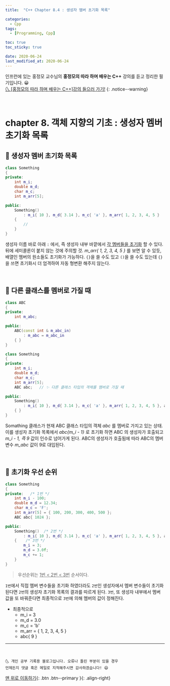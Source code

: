 ```yaml
---
title:  "C++ Chapter 8.4 : 생성자 멤버 초기화 목록" 

categories:
  - Cpp
tags:
  - [Programming, Cpp]

toc: true
toc_sticky: true

date: 2020-06-24
last_modified_at: 2020-06-24
---
```


인프런에 있는 홍정모 교수님의 **홍정모의 따라 하며 배우는 C++** 강의를 듣고 정리한 필기입니다. 😀    
[🌜 [홍정모의 따라 하며 배우는 C++]강의 들으러 가기!](https://www.inflearn.com/course/following-c-plus)
{: .notice--warning}

<br>

# chapter 8. 객체 지향의 기초 : 생성자 멤버 초기화 목록

## 🔔 생성자 멤버 초기화 목록

```cpp
class Something
{
private:
    int m_i;
    double m_d;
    char m_c;
    int m_arr[5];

public:
    Something()
        : m_i{ 10 }, m_d{ 3.14 }, m_c{ 'a' }, m_arr{ 1, 2, 3, 4, 5 }
    {
        //
    }
}
```

생성자 이름 바로 아래 `:` 에서, 즉 생성자 내부 바깥에서 <u>각 멤버들을 초기화</u> 할 수 있다. 뒤에 세미콜론이 붙지 않는 것에 주의할 것. *m_arr{ 1, 2, 3, 4, 5 }* 를 보면 알 수 있듯, 배열인 멤버의 원소들도 초기화가 가능하다. `{}`을 쓸 수도 있고 `()`을 쓸 수도 있는데 `{}`을 쓰면 초기화시 더 엄격하여 자동 형변환 해주지 않는다.

<br>

## 🔔 다른 클래스를 멤버로 가질 때

```cpp
class ABC
{
private:
    int m_abc;

public:
    ABC(const int & m_abc_in)
        : m_abc = m_abc_in
    { }
}

class Something
{
private:
    int m_i;
    double m_d;
    char m_c;
    int m_arr[5];
    ABC abc;   // ✨ 다른 클래스 타입의 객체를 멤버로 가질 때

public:
    Something()
        : m_i{ 10 }, m_d{ 3.14 }, m_c{ 'a' }, m_arr{ 1, 2, 3, 4, 5 }, abc{ m_i - 1 }//✨ABC의 생성자를 불러와 ABC abc{9}; 으로 넘어가게 된다.✨
    { }
}
```
Somathing 클래스가 현재 ABC 클래스 타입의 객체 *abc* 를 멤버로 가지고 있는 상태. 이를 생성자 초기화 목록에서 *abc{m_i - 1}* 로 초기화 하면 ABC 의 생성자가 호출되고 *m_i - 1, 즉 9* 값이 인수로 넘어가게 된다. ABC의 생성자가 호출됨에 따라 ABC의 멤버 변수 *m_abc* 값이 9로 대입된다.

<br>

## 🔔 초기화 우선 순위

```cpp
class Something
{
private:   /* 1번 */
    int m_i - 100;
    double m_d = 12.34;
    char m_c = 'F';
    int m_arr[5] = { 100, 200, 300, 400, 500 };
    ABC abc{ 1024 };

public:
    Something()  /* 2번 */
        : m_i{ 10 }, m_d{ 3.14 }, m_c{ 'a' }, m_arr{ 1, 2, 3, 4, 5 }, abc{ m_i - 1}
    {    /* 3번 */
        m_i = 3;
        m_d = 3.0f;
        m_c += 1;
    }
}
```
 
> 우선순위는 <u>1번 < 2번 < 3번</u> 순서이다.

`1번`에서 직접 멤버 변수들을 초기화 하였더라도 `2번`인 생성자에서 멤버 변수들이 초기화 된다면 `2번`의 생성자 초기화 목록의 결과를 따르게 된다. `3번`, 또 생성자 내부에서 멤버 값을 또 바꿔준다면 최종적으로 `3번`에 의해 멤버의 값이 정해진다.

- 최종적으로
  - m_i = 3
  - m_d = 3.0
  - m_c = 'b'
  - m_arr = { 1, 2, 3, 4, 5 }
  - abc{ 9 }

***
<br>

    🌜 개인 공부 기록용 블로그입니다. 오류나 틀린 부분이 있을 경우 
    언제든지 댓글 혹은 메일로 지적해주시면 감사하겠습니다! 😄

[맨 위로 이동하기](#){: .btn .btn--primary }{: .align-right}

<br>